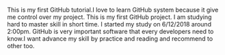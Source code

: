 This is my first GitHub tutorial.I love to learn GitHub system because it give me control over my project.
This is my first GitHub project. I am studying hard to master skill in short time. 
I started my study on 6/12/2018 around 2:00pm. 
GitHub is very important software that every developers need to know.I want advance my skill by practice and reading and recommend to other too.
